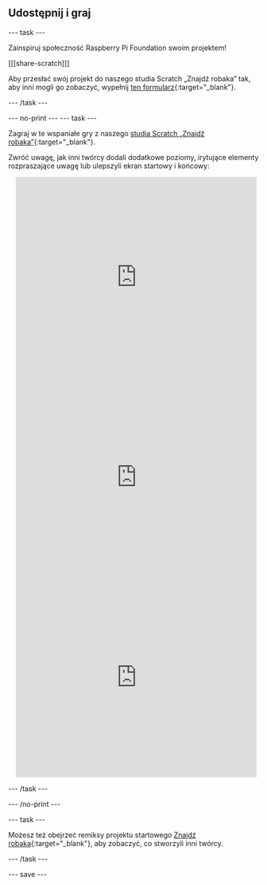 ## Udostępnij i graj

--- task ---

Zainspiruj społeczność Raspberry Pi Foundation swoim projektem!

[[[share-scratch]]]

Aby przesłać swój projekt do naszego studia Scratch „Znajdź robaka” tak, aby inni mogli go zobaczyć, wypełnij [ten formularz](https://form.raspberrypi.org/f/community-project-submissions){:target="_blank"}.

--- /task ---

--- no-print --- --- task ---

Zagraj w te wspaniałe gry z naszego [ studia Scratch „Znajdź robaka”](https://scratch.mit.edu/studios/29005236/){:target="_blank"}.

Zwróć uwagę, jak inni twórcy dodali dodatkowe poziomy, irytujące elementy rozpraszające uwagę lub ulepszyli ekran startowy i końcowy:

<div class="scratch-preview" style="margin-left: 15px;">
  <iframe allowtransparency="true" width="485" height="402" src="https://scratch.mit.edu/projects/embed/545488112/?autostart=false" frameborder="0"></iframe>
</div>

<div class="scratch-preview" style="margin-left: 15px;">
  <iframe allowtransparency="true" width="485" height="402" src="https://scratch.mit.edu/projects/embed/707645119/?autostart=false" frameborder="0"></iframe>
</div>

<div class="scratch-preview" style="margin-left: 15px;">
  <iframe allowtransparency="true" width="485" height="402" src="https://scratch.mit.edu/projects/embed/707644397/?autostart=false" frameborder="0"></iframe>
</div>

--- /task ---

--- /no-print ---

--- task ---

Możesz też obejrzeć remiksy projektu startowego [Znajdź robaka](https://scratch.mit.edu/projects/582214723/remixes){:target="_blank"}, aby zobaczyć, co stworzyli inni twórcy.

--- /task ---

--- save ---

